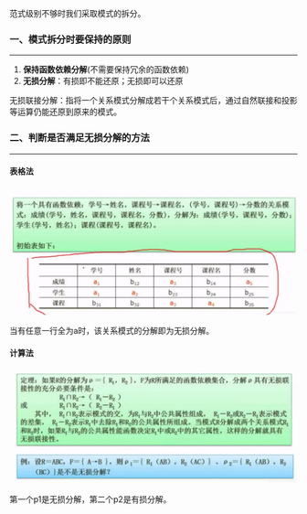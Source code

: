 范式级别不够时我们采取模式的拆分。

### 一、模式拆分时要保持的原则

---

1. **保持函数依赖分解**(不需要保持冗余的函数依赖)
2. **无损分解**：有损即不能还原；无损即可以还原

无损联接分解：指将一个关系模式分解成若干个关系模式后，通过自然联接和投影等运算仍能还原到原来的模式。



### 二、判断是否满足无损分解的方法

---

#### 表格法

![img](10.%E8%A7%84%E8%8C%83%E5%8C%96%E7%90%86%E8%AE%BA-%E6%A8%A1%E5%BC%8F%E5%88%86%E8%A7%A3.assets/watermark,type_ZmFuZ3poZW5naGVpdGk,shadow_10,text_aHR0cHM6Ly9ibG9nLmNzZG4ubmV0L2ltcmVhbF8=,size_16,color_FFFFFF,t_70-20220811003839485.jpeg)

当有任意一行全为a时，该关系模式的分解即为无损分解。

#### 计算法

![img](10.%E8%A7%84%E8%8C%83%E5%8C%96%E7%90%86%E8%AE%BA-%E6%A8%A1%E5%BC%8F%E5%88%86%E8%A7%A3.assets/watermark,type_ZmFuZ3poZW5naGVpdGk,shadow_10,text_aHR0cHM6Ly9ibG9nLmNzZG4ubmV0L2ltcmVhbF8=,size_16,color_FFFFFF,t_70-20220811003933784.jpeg)

第一个p1是无损分解，第二个p2是有损分解。